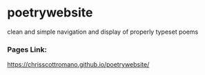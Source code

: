 # poetrywebsite
clean and simple navigation and display of properly typeset poems

### Pages Link:
https://chrisscottromano.github.io/poetrywebsite/